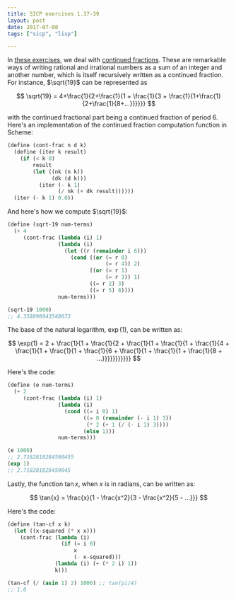 ```yaml
---
title: SICP exercises 1.37-39
layout: post
date: 2017-07-08
tags: ["sicp", "lisp"]

---
```


In [these exercises][1], we deal with [continued fractions][2]. These are
remarkable ways of writing rational and irrational numbers as a sum of an
integer and another number, which is itself recursively written as a continued
fraction. For instance, $\sqrt{19}$ can be represented as

$$
\sqrt{19} = 4+\frac{1}{2+\frac{1}{1 + \frac{1}{3 + \frac{1}{1+\frac{1}{2+\frac{1}{8+...}}}}}}
$$

with the continued fractional part being a continued fraction of period 6.
Here's an implementation of the continued fraction computation function in
Scheme:

```scheme
(define (cont-frac n d k)
  (define (iter k result)
    (if (< k 0)
        result
        (let ((nk (n k))
              (dk (d k)))
          (iter (- k 1)
                (/ nk (+ dk result))))))
  (iter (- k 1) 0.0))
```

And here's how we compute $\sqrt{19}$:

```scheme
(define (sqrt-19 num-terms)
  (+ 4
     (cont-frac (lambda (i) 1)
                (lambda (i)
                  (let ((r (remainder i 6)))
                    (cond ((or (= r 0)
                               (= r 4)) 2)
                          ((or (= r 1)
                               (= r 3)) 1)
                          ((= r 2) 3)
                          ((= r 5) 8))))
                num-terms)))

(sqrt-19 1000)
;; 4.358898943540673
```

The base of the natural logarithm, $\exp(1)$, can be written as:

$$
\exp(1) = 2 + \frac{1}{1 + \frac{1}{2 + \frac{1}{1 + \frac{1}{1 + \frac{1}{4 + \frac{1}{1 + \frac{1}{1 + \frac{1}{6 + \frac{1}{1 + \frac{1}{1 + \frac{1}{8 + ...}}}}}}}}}}}
$$

Here's the code:

```scheme
(define (e num-terms)
  (+ 2
     (cont-frac (lambda (i) 1)
                (lambda (i)
                  (cond ((= i 0) 1)
                        ((= 0 (remainder (- i 1) 3))
                         (* 2 (+ 1 (/ (- i 1) 3))))
                        (else 1)))
                num-terms)))

(e 1000)
;; 2.7182818284590455
(exp 1)
;; 2.718281828459045

```

Lastly, the function $\tan{x}$, when $x$ is in radians, can be written as:

$$
\tan{x} = \frac{x}{1 - \frac{x^2}{3 - \frac{x^2}{5 - ...}}}
$$

Here's the code:

```scheme
(define (tan-cf x k)
  (let ((x-squared (* x x)))
    (cont-frac (lambda (i)
                 (if (= i 0)
                     x
                     (- x-squared)))
               (lambda (i) (+ (* 2 i) 1))
               k)))

(tan-cf (/ (asin 1) 2) 1000) ;; tan(pi/4)
;; 1.0

```


[1]: https://mitpress.mit.edu/sicp/full-text/book/book-Z-H-12.html#%_thm_1.37
[2]: https://en.wikipedia.org/wiki/Continued_fraction
